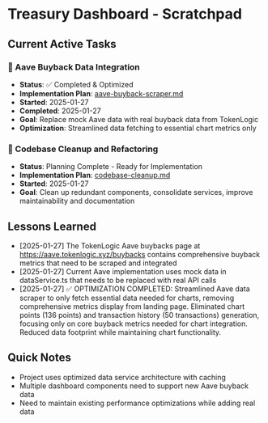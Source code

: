 # Treasury Dashboard - Scratchpad

## Current Active Tasks

### 🚀 Aave Buyback Data Integration
- **Status**: ✅ Completed & Optimized  
- **Implementation Plan**: [aave-buyback-scraper.md](implementation-plan/aave-buyback-scraper.md)
- **Started**: 2025-01-27
- **Completed**: 2025-01-27
- **Goal**: Replace mock Aave data with real buyback data from TokenLogic
- **Optimization**: Streamlined data fetching to essential chart metrics only

### 🧹 Codebase Cleanup and Refactoring
- **Status**: Planning Complete - Ready for Implementation
- **Implementation Plan**: [codebase-cleanup.md](implementation-plan/codebase-cleanup.md)
- **Started**: 2025-01-27
- **Goal**: Clean up redundant components, consolidate services, improve maintainability and documentation

## Lessons Learned

- [2025-01-27] The TokenLogic Aave buybacks page at https://aave.tokenlogic.xyz/buybacks contains comprehensive buyback metrics that need to be scraped and integrated
- [2025-01-27] Current Aave implementation uses mock data in dataService.ts that needs to be replaced with real API calls
- [2025-01-27] ✅ OPTIMIZATION COMPLETED: Streamlined Aave data scraper to only fetch essential data needed for charts, removing comprehensive metrics display from landing page. Eliminated chart points (136 points) and transaction history (50 transactions) generation, focusing only on core buyback metrics needed for chart integration. Reduced data footprint while maintaining chart functionality.

## Quick Notes

- Project uses optimized data service architecture with caching
- Multiple dashboard components need to support new Aave buyback data
- Need to maintain existing performance optimizations while adding real data